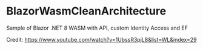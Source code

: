 # BlazorWasmCleanArchitecture
Sample of Blazor .NET 8 WASM with API, custom Identity Access and EF

Credit: https://www.youtube.com/watch?v=1UbssR3pjL8&list=WL&index=29
